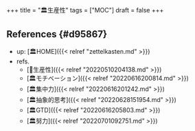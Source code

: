 +++
title = "🏛生産性"
tags = ["MOC"]
draft = false
+++

## References {#d95867}

-   up: [🏛HOME]({{< relref "zettelkasten.md" >}})
-   refs.
    -   [🔖生産性]({{< relref "20220510204138.md" >}})
    -   [🏛モチベーション]({{< relref "20220616200814.md" >}})
    -   [🏛集中力]({{< relref "20220616201242.md" >}})
    -   [🏛抽象的思考]({{< relref "20220628151954.md" >}})
    -   [🏛GTD]({{< relref "20220616205803.md" >}})
    -   [🏛努力]({{< relref "20220701092751.md" >}})
